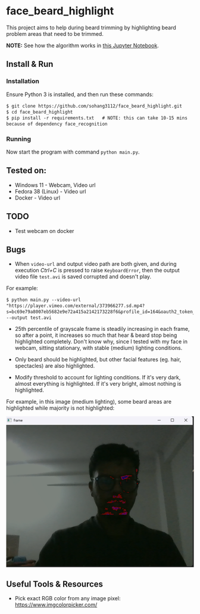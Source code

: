 # face_beard_highlight
This project aims to help during beard trimming 
by highlighting beard problem areas that need to be trimmed.

**NOTE:** See how the algorithm works in [this Jupyter Notebook](prototype.ipynb).


## Install & Run

### Installation
Ensure Python 3 is installed, and then run these commands:
```console
$ git clone https://github.com/sohang3112/face_beard_highlight.git
$ cd face_beard_highlight
$ pip install -r requirements.txt   # NOTE: this can take 10-15 mins because of dependency face_recognition
```

### Running
Now start the program with command `python main.py`.


## Tested on:
- Windows 11 - Webcam, Video url
- Fedora 38 (Linux) - Video url
- Docker - Video url


## TODO
- Test webcam on docker


## Bugs
- When `video-url` and output video path are both given, and during execution *Ctrl+C* is pressed to
raise `KeyboardError`, then the output video file `test.avi` is saved corrupted and doesn't play.

For example:
```console
$ python main.py --video-url "https://player.vimeo.com/external/373966277.sd.mp4?s=bc69e79a8007eb5682e9e72a415a2142173228f6&profile_id=164&oauth2_token_id=57447761" --output test.avi
```

- 25th percentile of grayscale frame is steadily increasing in each frame,
so after a point, it increases so much that hear & beard stop being highlighted completely.
Don't know why, since I tested with my face in webcam, sitting stationary, 
with stable (medium) lighting conditions.

- Only beard should be highlighted, but other facial features (eg. hair, spectacles) are also highlighted.

- Modify threshold to account for lighting conditions. 
If it's very dark, almost everything is highlighted. If it's very bright, almost nothing is highlighted.

For example, in this image (medium lighting), 
some beard areas are highlighted while majority is not highlighted:

![Medium Dark Lighting](test_outputs/medium_lighting.png)


## Useful Tools & Resources
- Pick exact RGB color from any image pixel: https://www.imgcolorpicker.com/